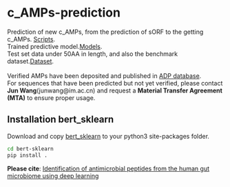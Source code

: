 # c_AMPs-prediction
Prediction of new c_AMPs, from the prediction of sORF to the getting c_AMPs. [Scripts](https://github.com/mayuefine/c_AMPs-prediction/blob/master/c_AMPs-Prediction.md "c_AMPs-Prediction.md").<br>
Trained predictive model.[Models](https://github.com/mayuefine/c_AMPs-prediction/tree/master/Models).<br>
Test set data under 50AA in length, and also the benchmark dataset.[Dataset](https://github.com/mayuefine/c_AMPs-prediction/tree/master/Data).<br>
<br>
Verified AMPs have been deposited and published in [ADP database](https://aps.unmc.edu/).<br>
For sequences that have been predicted but not yet verified, please contact **Jun Wang**(junwang\@im.ac.cn) and request a **Material Transfer Agreement (MTA)** to ensure proper usage.<br>

## Installation bert_sklearn
Download and copy [bert_sklearn](https://github.com/mayuefine/c_AMPs-prediction/tree/master/bert_sklearn) to your python3 site-packages folder.<br>
```bash
cd bert-sklearn
pip install .
```
**Please cite**: [Identification of antimicrobial peptides from the human gut microbiome using deep learning](https://www.nature.com/articles/s41587-022-01226-0)
